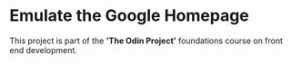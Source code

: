 # Emulate the Google Homepage

This project is part of the **'The Odin Project'** foundations course on front end development.